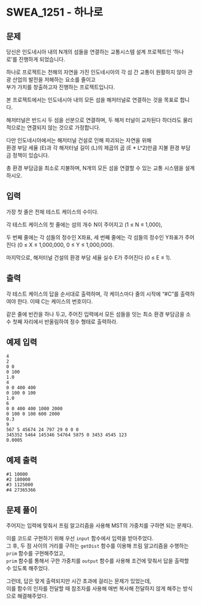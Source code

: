 # SWEA_1251 - 하나로

## 문제

당신은 인도네시아 내의 N개의 섬들을 연결하는 교통시스템 설계 프로젝트인 ‘하나로’를 진행하게 되었습니다.

하나로 프로젝트는 천해의 자연을 가진 인도네시아의 각 섬 간 교통이 원활하지 않아 관광 산업의 발전을 저해하는 요소를 줄이고  
부가 가치를 창출하고자 진행하는 프로젝트입니다.

본 프로젝트에서는 인도네시아 내의 모든 섬을 해저터널로 연결하는 것을 목표로 합니다.

해저터널은 반드시 두 섬을 선분으로 연결하며, 두 해저 터널이 교차된다 하더라도 물리적으로는 연결되지 않는 것으로 가정합니다.

다만 인도네시아에서는 해저터널 건설로 인해 파괴되는 자연을 위해  
환경 부담 세율 (E)과 각 해저터널 길이 (L)의 제곱의 곱 (E \* L^2)만큼 지불 환경 부담금 정책이 있습니다.

총 환경 부담금을 최소로 지불하며, N개의 모든 섬을 연결할 수 있는 교통 시스템을 설계하시오.

## 입력

가장 첫 줄은 전체 테스트 케이스의 수이다.

각 테스트 케이스의 첫 줄에는 섬의 개수 N이 주어지고 (1 ≤ N ≤ 1,000),

두 번째 줄에는 각 섬들의 정수인 X좌표, 세 번째 줄에는 각 섬들의 정수인 Y좌표가 주어진다 (0 ≤ X ≤ 1,000,000, 0 ≤ Y ≤ 1,000,000).

마지막으로, 해저터널 건설의 환경 부담 세율 실수 E가 주어진다 (0 ≤ E ≤ 1).

## 출력

각 테스트 케이스의 답을 순서대로 출력하며, 각 케이스마다 줄의 시작에 “#C”를 출력하여야 한다. 이때 C는 케이스의 번호이다.

같은 줄에 빈칸을 하나 두고, 주어진 입력에서 모든 섬들을 잇는 최소 환경 부담금을 소수 첫째 자리에서 반올림하여 정수 형태로 출력하라.

## 예제 입력

```
4
2
0 0
0 100
1.0
4
0 0 400 400
0 100 0 100
1.0
6
0 0 400 400 1000 2000
0 100 0 100 600 2000
0.3
9
567 5 45674 24 797 29 0 0 0
345352 5464 145346 54764 5875 0 3453 4545 123
0.0005
```

## 예제 출력

```
#1 10000
#2 180000
#3 1125000
#4 27365366
```

## 문제 풀이

주어지는 입력에 맞춰서 프림 알고리즘을 사용해 MST의 가중치를 구하면 되는 문제다.

이를 코드로 구현하기 위해 우선 `input` 함수에서 입력을 받아주었다.  
그 후, 두 점 사이의 거리를 구하는 `getDist` 함수를 이용해 프림 알고리즘을 수행하는 `prim` 함수를 구현해주었고,  
`prim` 함수를 통해서 구한 가중치를 `output` 함수를 사용해 조건에 맞춰서 답을 출력할 수 있도록 해주었다.

그런데, 답은 맞게 출력되지만 시간 초과에 걸리는 문제가 있었는데,  
이를 함수의 인자를 전달할 때 참조자를 사용해 매번 복사해 전달하지 않게 해주는 방식으로 해결해주었다.
